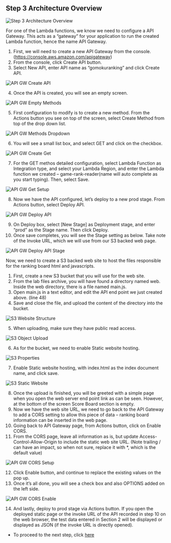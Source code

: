## Step 3 Architecture Overview
![Step 3 Architecture Overview](./gomoku_arch_step_3.png)

For one of the Lambda functions, we know we need to configure a API Gateway. This acts as a “gateway” for your application to run the created Lambda function, hence the name API Gateway.

1.	First, we will need to create a new API Gateway from the console. (https://console.aws.amazon.com/apigateway) 
2.	From the console, click Create API button.
3.	Select New API, enter API name as “gomokuranking” and click Create API.

![API GW Create API](./apigw-create-api.png)

4.	Once the API is created, you will see an empty screen.
 
![API GW Empty Methods](./apigw-empty-methods.png)

5.	First configuration to modify is to create a new method. From the Actions button you see on top of the screen, select Create Method from top of the drop down list.

![API GW Methods Dropdown](./apigw-method-dropdown.png)
 
6.	You will see a small list box, and select GET and click on the checkbox.

![API GW Create Get](./apigw-create-get.png) 

7.	For the GET methos detailed configuration, select Lambda Function as Integration type, and select your Lambda Region, and enter the Lambda function we created – game-rank-reader(name will auto complete as you start typing). Then, select Save.
 
![API GW Get Setup](./apigw-get-setup.png)

8.	Now we have the API configured, let’s deploy to a new prod stage. From Actions button, select Deploy API. 

![API GW Deploy API](./apigw-deploy-api.png)
 
9.	On Deploy box, select [New Stage] as Deployment stage, and enter “prod” as the Stage name. Then click Deploy.
10.	Once save completes, you will see the Stage setting as below. Take note of the Invoke URL, which we will use from our S3 backed web page.

![API GW Deploy API Stage](./apigw-deploy-api-stage.png)
 

Now, we need to create a S3 backed web site to host the files responsible for the ranking board html and javascripts.

1.	First, create a new S3 bucket that you will use for the web site.
2.	From the lab files archive, you will have found a directory named web. Inside the web directory, there is a file named main.js.
3.	Open main.js in a text editor, and edit the API end point we just created above. (line 48)
4.	Save and close the file, and upload the content of the directory into the bucket.

![S3 Website Structure](./s3-website-structure.png)
 
5.	When uploading, make sure they have public read access.

![S3 Object Upload](./s3-object-upload.png)
 
6.	As for the bucket, we need to enable Static website hosting.

![S3 Properties](./s3-properties.png)
 
7.	Enable Static website hosting, with index.html as the index document name, and click save.

![S3 Static Website](./s3-static-website.png)
 
8.	Once the upload is finished, you will be greeted with a simple page when you open the web server end point link as can be seen. However, at the bottom of the screen Score Board section is empty.
9.	Now we have the web site URL, we need to go back to the API Gateway to add a CORS setting to allow this piece of data – ranking board information can be inserted in the web page.
10.	Going back to API Gateway page, from Actions button, click on Enable CORS.
11.	From the CORS page, leave all information as is, but update Access-Control-Allow-Origin to include the static web site URL. (Note trailing / can have an impact, so when not sure, replace it with *, which is the default value)

![API GW CORS Setup](./apigw-cors-setup.png)
 
12.	Click Enable button, and continue to replace the existing values on the pop up.
13.	Once it’s all done, you will see a check box and also OPTIONS added on the left side.

![API GW CORS Enable](./apigw-cors-enable.png)
 
14.	And lastly, deploy to prod stage via Actions button.
If you open the deployed static page or the invoke URL of the API recorded in step 10 on the web browser, the test data entered in Section 2 will be displayed or displayed as JSON (if the invoke URL is directly opened).

- To proceed to the next step, click [here](../deployment-step-4/deployment-step-4.md)